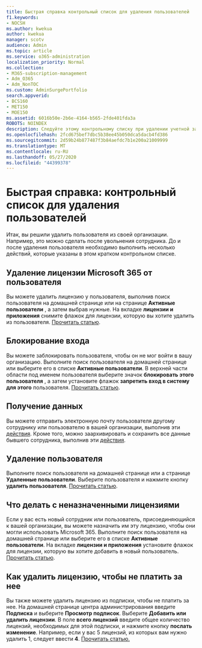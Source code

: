 ```yaml
---
title: Быстрая справка контрольный список для удаления пользователей
f1.keywords:
- NOCSH
ms.author: kwekua
author: kwekua
manager: scotv
audience: Admin
ms.topic: article
ms.service: o365-administration
localization_priority: Normal
ms.collection:
- M365-subscription-management
- Adm_O365
- Adm_NonTOC
ms.custom: AdminSurgePortfolio
search.appverid:
- BCS160
- MET150
- MOE150
ms.assetid: 6016b50e-2b6e-4164-b565-2fde401fda3a
ROBOTS: NOINDEX
description: Следуйте этому контрольному списку при удалении учетной записи пользователя Microsoft 365.
ms.openlocfilehash: 2fcd675bef7dbc5b38ee45b050dca5dacb4fd386
ms.sourcegitcommit: 2d59b24b877487f3b84aefdc7b1e200a21009999
ms.translationtype: MT
ms.contentlocale: ru-RU
ms.lasthandoff: 05/27/2020
ms.locfileid: "44399378"
---
```

# <a name="quick-help-deleted-users-checklist"></a>Быстрая справка: контрольный список для удаления пользователей

Итак, вы решили удалить пользователя из своей организации. Например, это можно сделать после увольнения сотрудника. До и после удаления пользователя необходимо выполнить несколько действий, которые указаны в этом кратком контрольном списке.
  
## <a name="remove-the-microsoft-365-license-from-the-user"></a>Удаление лицензии Microsoft 365 от пользователя

Вы можете удалить лицензию у пользователя, выполнив поиск пользователя на домашней странице или на странице **Активные пользователи** , а затем выбрав нужные. На вкладке **лицензии и приложения** снимите флажок для лицензии, которую вы хотите удалить из пользователя. [Прочитать статью](../manage/remove-licenses-from-users.md).
  
## <a name="block-sign-in"></a>Блокирование входа

Вы можете заблокировать пользователя, чтобы он не мог войти в вашу организацию. Выполните поиск пользователя на домашней странице или выберите его в списке **Активные пользователи**. В верхней части области под именем пользователя выберите значок **блокировать этого пользователя** , а затем установите флажок **запретить вход в систему для этого** пользователя. [Прочитать статью](../add-users/assign-admin-roles.md).
  
## <a name="get-their-data"></a>Получение данных

Вы можете отправить электронную почту пользователя другому сотруднику или пользователю в вашей организации, выполнив эти [действия](../add-users/remove-former-employee.md). Кроме того, можно заархивировать и сохранить все данные бывшего сотрудника, выполнив эти [действия](../add-users/get-access-to-and-back-up-a-former-user-s-data.md).
  
## <a name="delete-user"></a>Удаление пользователя

Выполните поиск пользователя на домашней странице или а странице **Удаленные пользователи**. Выберите пользователя и нажмите кнопку **удалить пользователя**. [Прочитать статью](../add-users/delete-a-user.md).
  
## <a name="what-to-do-with-the-unassigned-license"></a>Что делать с неназначенными лицензиями

Если у вас есть новый сотрудник или пользователь, присоединяющийся к вашей организации, вы можете назначить им эту лицензию, чтобы они могли использовать Microsoft 365. Выполните поиск пользователя на домашней странице или выберите его в списке **Активные пользователи**. На вкладке **лицензии и приложения** установите флажок для лицензии, которую вы хотите добавить в новый пользователь. [Прочитать статью](../manage/assign-licenses-to-users.md).
  
## <a name="remove-license-so-you-dont-have-to-pay-for-it"></a>Как удалить лицензию, чтобы не платить за нее

Вы также можете удалить лицензию из подписки, чтобы не платить за нее. На домашней странице центра администрирования введите **Подписка** и выберите **Просмотр подписок**. Выберите **Добавить или удалить лицензии**. В поле **всего лицензий** введите общее количество лицензий, необходимых для этой подписки, и нажмите кнопку **послать изменение**. Например, если у вас 5 лицензий, из которых вам нужно удалить 1, следует ввести **4**. [Прочитать статью.](../../commerce/licenses/remove-licenses-from-subscription.md)
